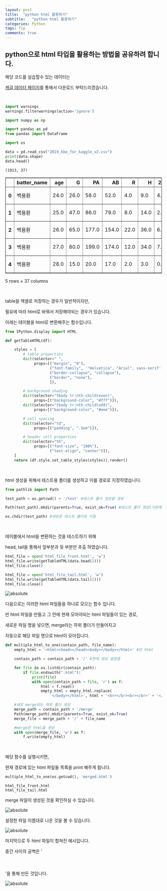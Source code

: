 ```yaml
---
layout: post
title:  "python html 활용하기"
subtitle:   "python html 활용하기"
categories: Python
tags: Tip
comments: true
---
```


## python으로 html 타입을 활용하는 방법을 공유하려 합니다.

해당 코드를 실습할수 있는 데이터는

[캐글 데이터 페이지](https://www.kaggle.com/datasets/bluemumin/kbo-baseball-for-kaggle)를 통해서 다운로드 부탁드리겠습니다.

<br/>

```python
import warnings
warnings.filterwarnings(action='ignore')

import numpy as np

import pandas as pd
from pandas import DataFrame

import os
```


```python
data = pd.read_csv("2019_kbo_for_kaggle_v2.csv")
print(data.shape)
data.head()
```

    (1913, 37)
    




<div>
<style scoped>
    .dataframe tbody tr th:only-of-type {
        vertical-align: middle;
    }

    .dataframe tbody tr th {
        vertical-align: top;
    }

    .dataframe thead th {
        text-align: right;
    }
</style>
<table border="1" class="dataframe">
  <thead>
    <tr style="text-align: right;">
      <th></th>
      <th>batter_name</th>
      <th>age</th>
      <th>G</th>
      <th>PA</th>
      <th>AB</th>
      <th>R</th>
      <th>H</th>
      <th>2B</th>
      <th>3B</th>
      <th>HR</th>
      <th>...</th>
      <th>tp</th>
      <th>1B</th>
      <th>FBP</th>
      <th>avg</th>
      <th>OBP</th>
      <th>SLG</th>
      <th>OPS</th>
      <th>p_year</th>
      <th>YAB</th>
      <th>YOPS</th>
    </tr>
  </thead>
  <tbody>
    <tr>
      <th>0</th>
      <td>백용환</td>
      <td>24.0</td>
      <td>26.0</td>
      <td>58.0</td>
      <td>52.0</td>
      <td>4.0</td>
      <td>9.0</td>
      <td>4.0</td>
      <td>0.0</td>
      <td>0.0</td>
      <td>...</td>
      <td>포수</td>
      <td>5.0</td>
      <td>6.0</td>
      <td>0.173</td>
      <td>0.259</td>
      <td>0.250</td>
      <td>0.509</td>
      <td>2014</td>
      <td>79.0</td>
      <td>0.580</td>
    </tr>
    <tr>
      <th>1</th>
      <td>백용환</td>
      <td>25.0</td>
      <td>47.0</td>
      <td>86.0</td>
      <td>79.0</td>
      <td>8.0</td>
      <td>14.0</td>
      <td>2.0</td>
      <td>0.0</td>
      <td>4.0</td>
      <td>...</td>
      <td>포수</td>
      <td>8.0</td>
      <td>5.0</td>
      <td>0.177</td>
      <td>0.226</td>
      <td>0.354</td>
      <td>0.580</td>
      <td>2015</td>
      <td>154.0</td>
      <td>0.784</td>
    </tr>
    <tr>
      <th>2</th>
      <td>백용환</td>
      <td>26.0</td>
      <td>65.0</td>
      <td>177.0</td>
      <td>154.0</td>
      <td>22.0</td>
      <td>36.0</td>
      <td>6.0</td>
      <td>0.0</td>
      <td>10.0</td>
      <td>...</td>
      <td>포수</td>
      <td>20.0</td>
      <td>20.0</td>
      <td>0.234</td>
      <td>0.316</td>
      <td>0.468</td>
      <td>0.784</td>
      <td>2016</td>
      <td>174.0</td>
      <td>0.581</td>
    </tr>
    <tr>
      <th>3</th>
      <td>백용환</td>
      <td>27.0</td>
      <td>80.0</td>
      <td>199.0</td>
      <td>174.0</td>
      <td>12.0</td>
      <td>34.0</td>
      <td>7.0</td>
      <td>0.0</td>
      <td>4.0</td>
      <td>...</td>
      <td>포수</td>
      <td>23.0</td>
      <td>20.0</td>
      <td>0.195</td>
      <td>0.276</td>
      <td>0.305</td>
      <td>0.581</td>
      <td>2017</td>
      <td>17.0</td>
      <td>0.476</td>
    </tr>
    <tr>
      <th>4</th>
      <td>백용환</td>
      <td>28.0</td>
      <td>15.0</td>
      <td>20.0</td>
      <td>17.0</td>
      <td>2.0</td>
      <td>3.0</td>
      <td>0.0</td>
      <td>0.0</td>
      <td>0.0</td>
      <td>...</td>
      <td>포수</td>
      <td>3.0</td>
      <td>3.0</td>
      <td>0.176</td>
      <td>0.300</td>
      <td>0.176</td>
      <td>0.476</td>
      <td>2018</td>
      <td>47.0</td>
      <td>0.691</td>
    </tr>
  </tbody>
</table>
<p>5 rows × 37 columns</p>
</div>

<br/>

table을 엑셀로 저장하는 경우가 일반적이지만,

필요에 따라 html로 바꿔서 저장해야되는 경우가 있습니다.

아래는 테이블을 html로 변환해주는 함수입니다.


```python
from IPython.display import HTML

def getTableHTML(df):

    styles = [
        # table properties
        dict(selector=" ",
             props=[("margin", "0"),
                    ("font-family", '"Helvetica", "Arial", sans-serif'),
                    ("border-collapse", "collapse"),
                    ("border", "none"),
                    ]),

        # background shading
        dict(selector="tbody tr:nth-child(even)",
             props=[("background-color", "#fff")]),
        dict(selector="tbody tr:nth-child(odd)",
             props=[("background-color", "#eee")]),

        # cell spacing
        dict(selector="td",
             props=[("padding", ".5em")]),

        # header cell properties
        dict(selector="th",
             props=[("font-size", "100%"),
                    ("text-align", "center")]),
    ]
    return (df.style.set_table_styles(styles)).render()
```

<br/>

html 생성을 위해서 테스트용 폴더를 생성하고 이를 경로로 지정하였습니다.


```python
from pathlib import Path

test_path = os.getcwd() + '/test' #테스트 폴더 생성용 경로

Path(test_path).mkdir(parents=True, exist_ok=True) #테스트 폴더 생성(기존에 있으면 자동으로 패스됨)

os.chdir(test_path) #새로운 테스트 폴더로 이동
```


<br/>

테이블에서 html을 변환하는 것을 테스트하기 위해

head, tail을 통해서 앞부분과 뒷 부분만 추출 하였습니다.


```python
html_file = open('html_file_front.html', 'w')
html_file.write(getTableHTML(data.head(2)))
html_file.close()
```


```python
html_file = open('html_file_tail.html', 'w')
html_file.write(getTableHTML(data.tail(2)))
html_file.close()
```

<img data-action="zoom" src='{{ "/assets/img/html_test/image1.PNG" | relative_url }}' alt='absolute'>   

<br/>

다음으로는 이러한 html 파일들을 하나로 모으는 함수 입니다.

빈 html 파일을 만들고 그 안에 현재 모아야되는 html 파일들이 있는 경로,

새로운 파일 명을 넣으면, merge라는 하위 폴더가 만들어지고

자동으로 해당 파일 명으로 html이 모아집니다.


```python
def multiple_html_to_one(contain_path, file_name):
    empty_html = '<html><head></head><body></body></html>' #빈 html

    contain_path = contain_path + '/' #현재 경로 설정용

    for file in os.listdir(contain_path):
        if file.endswith(".html"):
            print(file)
            with open(contain_path + file, 'r') as f:
                html = f.read()
                empty_html = empty_html.replace(
                    '</body></html>', html + '<br></br><br></br>' + '</body></html>') #<br></br> 2번으로 공백 2번 생성

    #새로 merge되는 하위 폴더 생성
    merge_path = contain_path + '/merge'
    Path(merge_path).mkdir(parents=True, exist_ok=True)
    merge_file = merge_path + '/' + file_name

    #merge된 html을 생성
    with open(merge_file, 'w') as f:
        f.write(empty_html)
```

<br/>

해당 함수를 실행시키면, 

현재 경로에 있는 html 파일들 목록을 print 해주게 됩니다.


```python
multiple_html_to_one(os.getcwd(), 'merged.html')
```

    html_file_front.html
    html_file_tail.html

merge 파일이 생성된 것을 확인하실 수 있습니다.

<img data-action="zoom" src='{{ "/assets/img/html_test/image2.PNG" | relative_url }}' alt='absolute'>   

설정한 파일 이름대로 나온 것을 볼 수 있습니다.
    
<img data-action="zoom" src='{{ "/assets/img/html_test/image3.PNG" | relative_url }}' alt='absolute'>   

<br/>

마지막으로 두 html 파일이 합쳐진 예시입니다.

중간 사이의 공백은 '<br></br><br></br>'을 통해 만든 것입니다.

<img data-action="zoom" src='{{ "/assets/img/html_test/merged.PNG" | relative_url }}' alt='absolute'>   